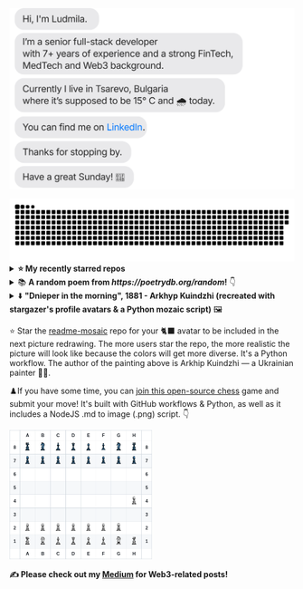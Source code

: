 [![](https://raw.githubusercontent.com/milaabl/milaabl/main/chat.svg)](https://www.linkedin.com/in/ludmila-a-dev/)

<!-- https://github.com/milaabl/milaabl/assets/86361434/c35b0e6f-acf0-435e-920d-b90faa4788ad -->

<img alt="Snake eating my contributions for breakfast🧉" src="https://raw.githubusercontent.com/milaabl/milaabl-readme/preview/github-contribution-grid-snake.svg" />

<details>
<summary>
  <strong>⭐ My recently starred repos </strong>
</summary>
  
<!-- Starred repos start -->
| Name | Url | Stars | Description |
| --- | --- |  --- |  --- |
| Xunzhuo/Xunzhuo|https://github.com/Xunzhuo/Xunzhuo|37|About me|
| zcaceres/interview-prep|https://github.com/zcaceres/interview-prep|1|algos, data structures etc.|
| zcaceres/snoop|https://github.com/zcaceres/snoop|3|Like grep or ack... for the DOM|
| zcaceres/zcaceres|https://github.com/zcaceres/zcaceres|2|Super secret Github profile README thing|
| zcaceres/dotfiles|https://github.com/zcaceres/dotfiles|2|System setup w/dotfiles, tools, and apps automated with Ansible. Forever a WIP.|
| glitch-txs/walletconnect-cafe|https://github.com/glitch-txs/walletconnect-cafe|2|Ethereum-provider implementation with Cafe (global state manager)|
| glitch-txs/metamask-csp-firefox|https://github.com/glitch-txs/metamask-csp-firefox|3|MetaMask is blocked by Firefox when using CSP|
| glitch-txs/next-auth|https://github.com/glitch-txs/next-auth|1|Authentication for the Web.|
| michaelsbradleyjr/nim-notcurses|https://github.com/michaelsbradleyjr/nim-notcurses|25|Nim wrapper for Notcurses: blingful TUIs and character graphics|
| arianXdev/hardhat-jest|https://github.com/arianXdev/hardhat-jest|10|A Hardhat plugin that allows you to use Jest easily!|
| przemek890/Gender_prediction|https://github.com/przemek890/Gender_prediction|4|An application that utilizes camera input to predict a person's gender using a convolutional layer in PyTorch.|
| pieralukasz/pixel-recruitment-task|https://github.com/pieralukasz/pixel-recruitment-task|1|Zadanie rekrutacyjne Pixel Technology|
| SaraRasoulian/oop-solid-patterns|https://github.com/SaraRasoulian/oop-solid-patterns|14|💎  An educational repository for OOP, SOLID and Design Patterns|
| BogdanMFometescu/resume-builder|https://github.com/BogdanMFometescu/resume-builder|13|Django-based web application that allows users to create, update, and export professional resumes.|
| 0xMimir/Advance-CNN-LSTM-Model-for-Cryptocurrency-Forecasting|https://github.com/0xMimir/Advance-CNN-LSTM-Model-for-Cryptocurrency-Forecasting|6|CNN LSTM model used for predicting cryptocurrencies|
| b-hristov/b-hristov|https://github.com/b-hristov/b-hristov|1||
| CloverGit/CloverGit|https://github.com/CloverGit/CloverGit|7||
| TatevKaren/TatevKaren-data-science-portfolio|https://github.com/TatevKaren/TatevKaren-data-science-portfolio|56|Data Science Portfolio of Tatev Karen Aslanyan including Case Studies and Research Projects that I have completed that solve business problems or introduce new products. Case Study papers, codes, and additional resources are all included.|
| PiotrRut/elonmusk-twitter-notifier|https://github.com/PiotrRut/elonmusk-twitter-notifier|61|AI driven e-mail notifier for tweets mentioning stock from Elon Musk 📈|
| Vendicated/Vencord|https://github.com/Vendicated/Vencord|6389|The cutest Discord client mod|
| yeoman/yo|https://github.com/yeoman/yo|3785|CLI tool for running Yeoman generators|
| matter-labs/zksync-era|https://github.com/matter-labs/zksync-era|2819|zkSync era|
| 0age/create2crunch|https://github.com/0age/create2crunch|418|A Rust program for finding salts that create gas-efficient Ethereum addresses via CREATE2.|
| joshstevens19/ethereum-multicall|https://github.com/joshstevens19/ethereum-multicall|330|Ability to call many ethereum constant function calls in 1 JSONRPC request|
| threshold-network/token-dashboard|https://github.com/threshold-network/token-dashboard|21||
| LimeChain/mongoose-immutable-plugin|https://github.com/LimeChain/mongoose-immutable-plugin|2|Mongoose plugin guarding fields from modifications|
| ankitects/anki|https://github.com/ankitects/anki|17042|Anki's shared backend and web components, and the Qt frontend|
| lightningnetwork/lnd|https://github.com/lightningnetwork/lnd|7449|Lightning Network Daemon ⚡️|
| CoNarrative/mongo-immutable|https://github.com/CoNarrative/mongo-immutable|10|Immutable MongoDB.|
| lightningdevkit/rust-lightning|https://github.com/lightningdevkit/rust-lightning|1076|A highly modular Bitcoin Lightning library written in Rust. It's rust-lightning, not Rusty's Lightning!|

<!-- Starred repos end -->

</details>

<details>
  <summary>📚 <strong>A random poem from <em>https://poetrydb.org/random</em>!</strong> 👇 </summary>

<!-- Start poem -->
# 💮 Fragment: A Serpent-Face by *Percy Bysshe Shelley*

<p>
    His face was like a snake's--wrinkled and loose<br/>And withered--
</p>

***
<!-- End poem -->
</details>

<details>
<summary>
  ⬇️ <strong>"Dnieper in the morning", 1881 - Arkhyp Kuindzhi (recreated with stargazer's profile avatars & a Python mozaic script)</strong> 🖼️
</summary>

<img width="49%" src="https://raw.githubusercontent.com/milaabl/readme-mosaic/main/data/input.jpg" alt="Original picture"/>
<img width="49%" src="https://raw.githubusercontent.com/milaabl/readme-mosaic/main/data/output.jpg" alt="Output picture"/>
<img width="70%" src="https://raw.githubusercontent.com/milaabl/readme-mosaic/main/data/output.gif" alt="Output GIF"/>
</details>

⭐ Star the [readme-mosaic](https://github.com/milaabl/readme-mosaic) repo for your 🐈‍⬛ avatar to be included in the next picture redrawing. The more users star the repo, the more realistic the picture will look like because the colors will get more diverse. It's a Python workflow. The author of the painting above is Arkhip Kuindzhi — a Ukrainian painter 💙💛.

♟️If you have some time, you can [join this open-source chess](https://github.com/milaabl/readme-chess) game and submit your move! It's built with GitHub workflows & Python, as well as it includes a NodeJS .md to image (.png) script. 👇

<a href="https://github.com/milaabl/readme-chess/blob/master/README.md"><img src="https://raw.githubusercontent.com/milaabl/readme-chess/master/chess.png" alt="README chess dynamic game preview" width="50%" /></a>

<strong>✍️ Please check out my <a href="https://medium.com/@milaabl2405">Medium</a> for Web3-related posts!</strong>
